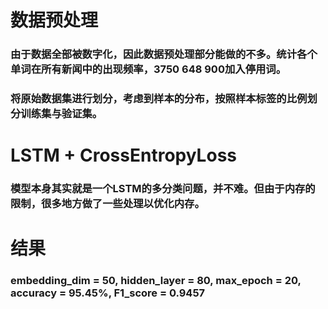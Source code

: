 # 数据预处理

### 由于数据全部被数字化，因此数据预处理部分能做的不多。统计各个单词在所有新闻中的出现频率，3750 648 900加入停用词。

### 将原始数据集进行划分，考虑到样本的分布，按照样本标签的比例划分训练集与验证集。

# LSTM + CrossEntropyLoss

### 模型本身其实就是一个LSTM的多分类问题，并不难。但由于内存的限制，很多地方做了一些处理以优化内存。

# 结果

### embedding_dim = 50, hidden_layer = 80, max_epoch = 20, accuracy = 95.45%, F1_score = 0.9457